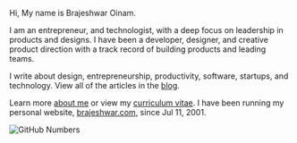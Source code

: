 Hi, My name is Brajeshwar Oinam.

I am an entrepreneur, and technologist, with a deep focus on leadership in products and designs. I have been a developer, designer, and creative product direction with a track record of building products and leading teams.

I write about design, entrepreneurship, productivity, software, startups, and technology. View all of the articles in the [blog](https://brajeshwar.com/blog/).

Learn more [about me](https://brajeshwar.com/about/) or view my [curriculum vitae](https://cv.brajeshwar.com). I have been running my personal website, [brajeshwar.com](https://brajeshwar.com), since Jul 11, 2001.

![GitHub Numbers](https://github-readme-stats.vercel.app/api?username=brajeshwar&show_icons=true&theme=dark)

